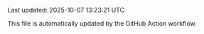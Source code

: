 Last updated: 2025-10-07 13:23:21 UTC

This file is automatically updated by the GitHub Action workflow.
